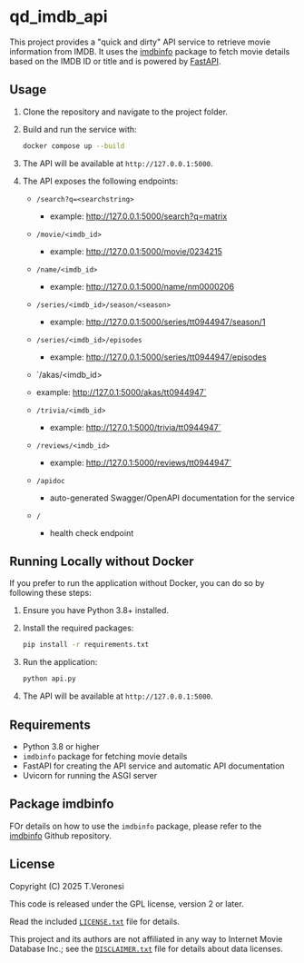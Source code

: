 # qd_imdb_api

This project provides a "quick and dirty" API service to retrieve movie information from IMDB.
It uses the [imdbinfo](https://github.com/tveronesi/imdbinfo) package to fetch movie details based on the IMDB ID or title and is powered by [FastAPI](https://fastapi.tiangolo.com/).

## Usage

1. Clone the repository and navigate to the project folder.
2. Build and run the service with:

   ```sh
   docker compose up --build
    ```
   
3. The API will be available at `http://127.0.0.1:5000`.
4. The API exposes the following endpoints:
   - `/search?q=<searchstring>`
     - example: http://127.0.0.1:5000/search?q=matrix
   - `/movie/<imdb_id>`
     - example: http://127.0.0.1:5000/movie/0234215
   - `/name/<imdb_id>`
     - example: http://127.0.0.1:5000/name/nm0000206
   - `/series/<imdb_id>/season/<season>`
     - example: http://127.0.0.1:5000/series/tt0944947/season/1
   - `/series/<imdb_id>/episodes`
     - example: http://127.0.0.1:5000/series/tt0944947/episodes
    - `/akas/<imdb_id>
     - example: http://127.0.1:5000/akas/tt0944947`
   - `/trivia/<imdb_id>`
     - example: http://127.0.1:5000/trivia/tt0944947`
   - `/reviews/<imdb_id>`
     - example: http://127.0.1:5000/reviews/tt0944947`
     
   - `/apidoc`
     - auto-generated Swagger/OpenAPI documentation for the service
   - `/`
     - health check endpoint


## Running Locally without Docker

If you prefer to run the application without Docker, you can do so by following these steps:
1. Ensure you have Python 3.8+ installed.
2. Install the required packages:

   ```sh
   pip install -r requirements.txt
   ```
3. Run the application:

   ```sh
   python api.py
   ```
4. The API will be available at `http://127.0.0.1:5000`.

## Requirements
- Python 3.8 or higher
- `imdbinfo` package for fetching movie details
- FastAPI for creating the API service and automatic API documentation
- Uvicorn for running the ASGI server

## Package imdbinfo

FOr details on how to use the `imdbinfo` package, please refer to the [imdbinfo](https://github.com/tveronesi/imdbinfo) Github repository.

## License
Copyright (C)  2025 T.Veronesi

This code is released under the GPL license, version 2 or later.

Read the included [`LICENSE.txt`](LICENSE.txt) file for details.

This project and its authors are not affiliated in any way to Internet Movie Database Inc.; see the  [`DISCLAIMER.txt`](DISCLAIMER.txt) file for details about data licenses.
